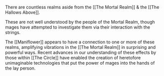      
There are countless realms aside from the [[The Mortal Realm]] & the [[The Hallows Above]].

These are not well understood by the people of the Mortal Realm, though mages have attempted to investigate them via their interaction with the strings.

The [[Maniflower]] appears to have a connection to one or more of these realms, amplifying vibrations in the [[The Mortal Realm]] in surprising and powerful ways. Recent advances in our understanding of these effects by those within [[The Circle]] have enabled the creation of heretofore unimaginable technologies that put the power of mages into the hands of the lay person.